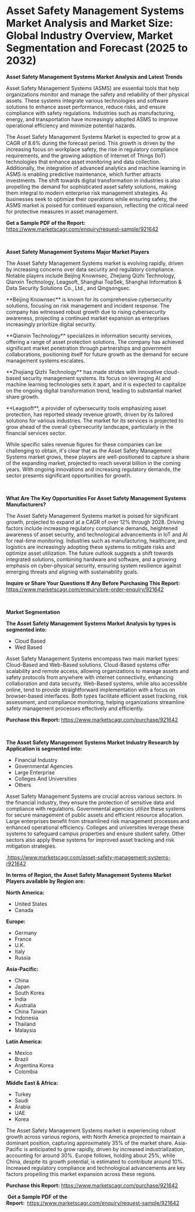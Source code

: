 <p><h1>Asset Safety Management Systems Market Analysis and Market Size: Global Industry Overview, Market Segmentation and Forecast (2025 to 2032)</h1></p><p><strong>Asset Safety Management Systems Market Analysis and Latest Trends</strong></p>
<p><p>Asset Safety Management Systems (ASMS) are essential tools that help organizations monitor and manage the safety and reliability of their physical assets. These systems integrate various technologies and software solutions to enhance asset performance, reduce risks, and ensure compliance with safety regulations. Industries such as manufacturing, energy, and transportation have increasingly adopted ASMS to improve operational efficiency and minimize potential hazards.</p><p>The Asset Safety Management Systems Market is expected to grow at a CAGR of 8.6% during the forecast period. This growth is driven by the increasing focus on workplace safety, the rise in regulatory compliance requirements, and the growing adoption of Internet of Things (IoT) technologies that enhance asset monitoring and data collection. Additionally, the integration of advanced analytics and machine learning in ASMS is enabling predictive maintenance, which further attracts investments. The shift towards digital transformation in industries is also propelling the demand for sophisticated asset safety solutions, making them integral to modern enterprise risk management strategies. As businesses seek to optimize their operations while ensuring safety, the ASMS market is poised for continued expansion, reflecting the critical need for protective measures in asset management.</p></p>
<p><strong>Get a Sample PDF of the Report:&nbsp;</strong> <a href="https://www.marketscagr.com/enquiry/request-sample/921642?utm_campaign=2954&utm_medium=2&utm_source=Github&utm_content=ia&utm_term=18042025&utm_id=asset-safety-management-systems">https://www.marketscagr.com/enquiry/request-sample/921642</a></p>
<p>&nbsp;</p>
<p><strong>Asset Safety Management Systems Major Market Players</strong></p>
<p><p>The Asset Safety Management Systems market is evolving rapidly, driven by increasing concerns over data security and regulatory compliance. Notable players include Beijing Knownsec, Zhejiang Qizhi Technology, Qianxin Technology, Leagsoft, Shanghai TopSek, Shanghai Information & Data Security Solutions Co., Ltd., and Qingsongsec. </p><p>**Beijing Knownsec** is known for its comprehensive cybersecurity solutions, focusing on risk management and incident response. The company has witnessed robust growth due to rising cybersecurity awareness, projecting a continued market expansion as enterprises increasingly prioritize digital security.</p><p>**Qianxin Technology** specializes in information security services, offering a range of asset protection solutions. The company has achieved significant market penetration through partnerships and government collaborations, positioning itself for future growth as the demand for secure management systems escalates. </p><p>**Zhejiang Qizhi Technology** has made strides with innovative cloud-based security management systems. Its focus on leveraging AI and machine learning technologies sets it apart, and it is expected to capitalize on the ongoing digital transformation trend, leading to substantial market share growth.</p><p>**Leagsoft**, a provider of cybersecurity tools emphasizing asset protection, has reported steady revenue growth, driven by its tailored solutions for various industries. The market for its services is projected to grow ahead of the overall cybersecurity landscape, particularly in the financial services sector.</p><p>While specific sales revenue figures for these companies can be challenging to obtain, it's clear that as the Asset Safety Management Systems market grows, these players are well-positioned to capture a share of the expanding market, projected to reach several billion in the coming years. With ongoing innovations and increasing regulatory demands, the sector presents significant opportunities for growth.</p></p>
<p>&nbsp;</p>
<p><strong>What Are The Key Opportunities For Asset Safety Management Systems Manufacturers?</strong></p>
<p><p>The Asset Safety Management Systems market is poised for significant growth, projected to expand at a CAGR of over 12% through 2028. Driving factors include increasing regulatory compliance demands, heightened awareness of asset security, and technological advancements in IoT and AI for real-time monitoring. Industries such as manufacturing, healthcare, and logistics are increasingly adopting these systems to mitigate risks and optimize asset utilization. The future outlook suggests a shift towards integrated solutions, combining hardware and software, and a growing emphasis on cyber-physical security, ensuring system resilience against emerging threats and aligning with sustainability goals.</p></p>
<p><strong>Inquire or Share Your Questions If Any Before Purchasing This Report:</strong> <a href="https://www.marketscagr.com/enquiry/pre-order-enquiry/921642?utm_campaign=2954&utm_medium=2&utm_source=Github&utm_content=ia&utm_term=18042025&utm_id=asset-safety-management-systems">https://www.marketscagr.com/enquiry/pre-order-enquiry/921642</a></p>
<p>&nbsp;</p>
<p><strong>Market Segmentation</strong></p>
<p><strong>The Asset Safety Management Systems Market Analysis by types is segmented into:</strong></p>
<p><ul><li>Cloud Based</li><li>Wed Based</li></ul></p>
<p><p>Asset Safety Management Systems encompass two main market types: Cloud-Based and Web-Based solutions. Cloud-Based systems offer scalability and remote access, allowing organizations to manage assets and safety protocols from anywhere with internet connectivity, enhancing collaboration and data security. Web-Based systems, while also accessible online, tend to provide straightforward implementation with a focus on browser-based interfaces. Both types facilitate efficient asset tracking, risk assessment, and compliance monitoring, helping organizations streamline safety management processes effectively and efficiently.</p></p>
<p><strong>Purchase this Report:&nbsp;</strong><a href="https://www.marketscagr.com/purchase/921642?utm_campaign=2954&utm_medium=2&utm_source=Github&utm_content=ia&utm_term=18042025&utm_id=asset-safety-management-systems">https://www.marketscagr.com/purchase/921642</a></p>
<p>&nbsp;</p>
<p><strong>The Asset Safety Management Systems Market Industry Research by Application is segmented into:</strong></p>
<p><ul><li>Financial Industry</li><li>Governmental Agencies</li><li>Large Enterprise</li><li>Colleges And Universities</li><li>Others</li></ul></p>
<p><p>Asset Safety Management Systems are crucial across various sectors. In the financial industry, they ensure the protection of sensitive data and compliance with regulations. Governmental agencies utilize these systems for secure management of public assets and efficient resource allocation. Large enterprises benefit from streamlined risk management processes and enhanced operational efficiency. Colleges and universities leverage these systems to safeguard campus properties and ensure student safety. Other sectors also apply these systems for improved asset tracking and risk mitigation strategies.</p></p>
<p><a href="https://www.marketscagr.com/asset-safety-management-systems-r921642?utm_campaign=2954&utm_medium=2&utm_source=Github&utm_content=ia&utm_term=18042025&utm_id=asset-safety-management-systems">&nbsp;https://www.marketscagr.com/asset-safety-management-systems-r921642</a></p>
<p><strong>In terms of Region, the Asset Safety Management Systems Market Players available by Region are:</strong></p>
<p>
    <p> <strong> North America: </strong>
        <ul>
            <li>United States</li>
            <li>Canada</li>
        </ul>
        </p> 
    <p> <strong> Europe: </strong>
        <ul>
            <li>Germany</li>
            <li>France</li>
            <li>U.K.</li>
            <li>Italy</li>
            <li>Russia</li>
        </ul>
        </p> 
    <p> <strong> Asia-Pacific: </strong>
        <ul>
            <li>China</li>
            <li>Japan</li>
            <li>South Korea</li>
            <li>India</li>
            <li>Australia</li>
            <li>China Taiwan</li>
            <li>Indonesia</li>
            <li>Thailand</li>
            <li>Malaysia</li>
        </ul>
        </p> 
    <p> <strong> Latin America: </strong>
        <ul>
            <li>Mexico</li>
            <li>Brazil</li>
            <li>Argentina Korea</li>
            <li>Colombia</li>
        </ul>
        </p> 
    <p> <strong> Middle East & Africa: </strong>
        <ul>
            <li>Turkey</li>
            <li>Saudi</li>
            <li>Arabia</li>
            <li>UAE</li>
            <li>Korea</li>
        </ul>
    </p>
    </p>
<p><p>The Asset Safety Management Systems market is experiencing robust growth across various regions, with North America projected to maintain a dominant position, capturing approximately 35% of the market share. Asia-Pacific is anticipated to grow rapidly, driven by increased industrialization, accounting for around 30%. Europe follows, holding about 25%, while China, despite its growth potential, is estimated to contribute around 10%. Increased regulatory compliance and technological advancements are key factors propelling this market expansion across these regions.</p></p>
<p><strong>Purchase this Report: </strong><a href="https://www.marketscagr.com/purchase/921642?utm_campaign=2954&utm_medium=2&utm_source=Github&utm_content=ia&utm_term=18042025&utm_id=asset-safety-management-systems">https://www.marketscagr.com/purchase/921642</a></p>
<p>&nbsp;<strong>Get a Sample PDF of the Report:&nbsp;&nbsp;</strong><a href="https://www.marketscagr.com/enquiry/request-sample/921642?utm_campaign=2954&utm_medium=2&utm_source=Github&utm_content=ia&utm_term=18042025&utm_id=asset-safety-management-systems">https://www.marketscagr.com/enquiry/request-sample/921642</a></p>
<p><strong></strong></p>
<p><p></p><p></p><p></p></p>